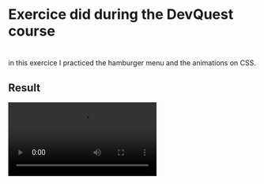 # Exercice did during the DevQuest course
# 
in this exercice I practiced the hamburger menu and the animations on CSS.

## Result
![desktop](src/design/landing%20page.mp4)
